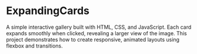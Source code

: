 # ExpandingCards
 A simple interactive gallery built with HTML, CSS, and JavaScript. Each card expands smoothly when clicked, revealing a larger view of the image. This project demonstrates how to create responsive, animated layouts using flexbox and transitions.

